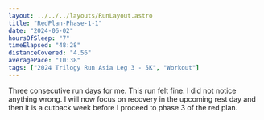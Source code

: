 ```yaml
---
layout: ../../../layouts/RunLayout.astro
title: "RedPlan-Phase-1-1"
date: "2024-06-02"
hoursOfSleep: "7"
timeElapsed: "48:28"
distanceCovered: "4.56"
averagePace: "10:38"
tags: ["2024 Trilogy Run Asia Leg 3 - 5K", "Workout"]
---
```


Three consecutive run days for me. This run felt fine. I did not notice anything wrong. I will now focus on recovery in the upcoming rest day and then it is a cutback week before I proceed to phase 3 of the red plan.
